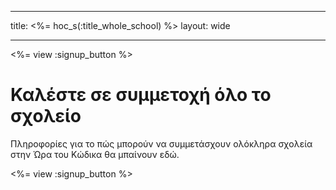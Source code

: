 * * *

title: <%= hoc_s(:title_whole_school) %> layout: wide

* * *

<%= view :signup_button %>

# Καλέστε σε συμμετοχή όλο το σχολείο

Πληροφορίες για το πώς μπορούν να συμμετάσχουν ολόκληρα σχολεία στην Ώρα του Κώδικα θα μπαίνουν εδώ.

<%= view :signup_button %>